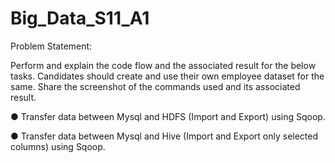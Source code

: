 # Big_Data_S11_A1

Problem Statement:

Perform and explain the code flow and the associated result for the below tasks. Candidates should
create and use their own employee dataset for the same. Share the screenshot of the commands used
and its associated result.

● Transfer data between Mysql and HDFS (Import and Export) using Sqoop.

● Transfer data between Mysql and Hive (Import and Export only selected columns) using Sqoop.
